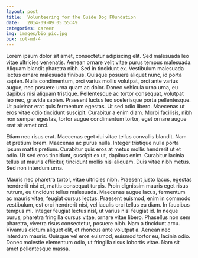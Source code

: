 ```yaml
---
layout: post
title:  Volunteering for the Guide Dog FOundation
date:   2014-09-09 05:55:49
categories: career
img: images/bio_pic.jpg
box: col-md-4
---
```




<p>Lorem ipsum dolor sit amet, consectetur adipiscing elit. Sed malesuada leo vitae ultricies venenatis. Aenean ornare velit vitae purus tempus malesuada. Aliquam blandit pharetra nibh. Sed in tincidunt ex. Vestibulum malesuada lectus ornare malesuada finibus. Quisque posuere aliquet nunc, id porta sapien. Nulla condimentum, orci varius mollis volutpat, orci ante varius augue, nec posuere urna quam ac dolor. Donec vehicula urna urna, eu dapibus nisi aliquam tristique. Pellentesque ac tortor consequat, volutpat leo nec, gravida sapien. Praesent luctus leo scelerisque porta pellentesque. Ut pulvinar erat quis fermentum egestas. Ut sed odio libero. Maecenas ut eros vitae odio tincidunt suscipit. Curabitur a enim diam. Morbi facilisis, nibh non semper egestas, tortor augue condimentum tortor, eget ornare augue erat sit amet orci.
</p><p>
Etiam nec risus erat. Maecenas eget dui vitae tellus convallis blandit. Nam et pretium lorem. Maecenas ac purus nulla. Integer tristique nulla porta ipsum mattis pretium. Curabitur quis eros at metus mollis hendrerit ut et odio. Ut sed eros tincidunt, suscipit ex ut, dapibus enim. Curabitur lacinia tellus ut mauris efficitur, tincidunt mollis nisi aliquam. Duis vitae nibh metus. Sed non interdum urna.
</p><p>
Mauris nec pharetra tortor, vitae ultricies nibh. Praesent justo lacus, egestas hendrerit nisi et, mattis consequat turpis. Proin dignissim mauris eget risus rutrum, eu tincidunt tellus malesuada. Maecenas augue lacus, fermentum ac mauris vitae, feugiat cursus lectus. Praesent euismod, enim in commodo vestibulum, est orci hendrerit nisi, vel iaculis orci tellus eu diam. In faucibus tempus mi. Integer feugiat lectus nisl, ut varius nisl feugiat id. In neque purus, pharetra fringilla cursus vitae, ornare vitae libero. Phasellus non sem pharetra, viverra risus consectetur, posuere nibh. Nam a tincidunt arcu. Vivamus dictum aliquet elit, et rhoncus ante volutpat a. Aenean nec interdum mauris. Quisque vel eros euismod, euismod tortor eu, lacinia odio. Donec molestie elementum odio, ut fringilla risus lobortis vitae. Nam sit amet pellentesque massa.</p>
